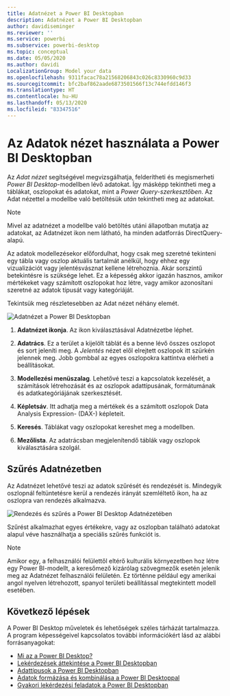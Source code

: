 ```yaml
---
title: Adatnézet a Power BI Desktopban
description: Adatnézet a Power BI Desktopban
author: davidiseminger
ms.reviewer: ''
ms.service: powerbi
ms.subservice: powerbi-desktop
ms.topic: conceptual
ms.date: 05/05/2020
ms.author: davidi
LocalizationGroup: Model your data
ms.openlocfilehash: 9311facac78a21568206843c026c8330960c9d33
ms.sourcegitcommit: bfc2baf862aade6873501566f13c744efdd146f3
ms.translationtype: HT
ms.contentlocale: hu-HU
ms.lasthandoff: 05/13/2020
ms.locfileid: "83347516"
---
```

# <a name="work-with-data-view-in-power-bi-desktop"></a>Az Adatok nézet használata a Power BI Desktopban

Az *Adat nézet* segítségével megvizsgálhatja, felderítheti és megismerheti *Power BI Desktop*-modellben lévő adatokat. Így másképp tekintheti meg a táblákat, oszlopokat és adatokat, mint a *Power Query-szerkesztőben*. Az Adat nézettel a modellbe való betöltésük *után* tekintheti meg az adatokat.

> [!NOTE]
> Mivel az adatnézet a modellbe való betöltés utáni állapotban mutatja az adatokat, az Adatnézet ikon nem látható, ha minden adatforrás DirectQuery-alapú. 

Az adatok modellezésekor előfordulhat, hogy csak meg szeretné tekinteni egy tábla vagy oszlop aktuális tartalmát anélkül, hogy ehhez egy vizualizációt vagy jelentésvásznat kellene létrehoznia. Akár sorszintű betekintésre is szüksége lehet. Ez a képesség akkor igazán hasznos, amikor mértékeket vagy számított oszlopokat hoz létre, vagy amikor azonosítani szeretné az adatok típusát vagy kategóriáját.

Tekintsük meg részletesebben az Adat nézet néhány elemét.

![Adatnézet a Power BI Desktopban](media/desktop-data-view/dataview_fullscreen.png)

1. **Adatnézet ikonja**. Az ikon kiválasztásával Adatnézetbe léphet.

2. **Adatrács**. Ez a terület a kijelölt táblát és a benne lévő összes oszlopot és sort jeleníti meg. A *Jelentés* nézet elől elrejtett oszlopok itt szürkén jelennek meg. Jobb gombbal az egyes oszlopokra kattintva elérheti a beállításokat.

3. **Modellezési menüszalag**. Lehetővé teszi a kapcsolatok kezelését, a számítások létrehozását és az oszlopok adattípusának, formátumának és adatkategóriájának szerkesztését.

4. **Képletsáv**. Itt adhatja meg a mértékek és a számított oszlopok Data Analysis Expression- (DAX-) képleteit.

5. **Keresés**. Táblákat vagy oszlopokat kereshet meg a modellben.

6. **Mezőlista**. Az adatrácsban megjelenítendő táblák vagy oszlopok kiválasztására szolgál.

## <a name="filtering-in-data-view"></a>Szűrés Adatnézetben

Az Adatnézet lehetővé teszi az adatok szűrését és rendezését is. Mindegyik oszlopnál feltüntetésre kerül a rendezés irányát szemléltető ikon, ha az oszlopra van rendezés alkalmazva.

![Rendezés és szűrés a Power BI Desktop Adatnézetében](media/desktop-data-view/dataview_sort-and-filter.png)

Szűrést alkalmazhat egyes értékekre, vagy az oszlopban található adatokat alapul véve használhatja a speciális szűrés funkciót is.

> [!NOTE]
> Amikor egy, a felhasználói felülettől eltérő kulturális környezetben hoz létre egy Power BI-modellt, a keresőmező kizárólag szövegmezők esetén jelenik meg az Adatnézet felhasználói felületén. Ez történne például egy amerikai angol nyelven létrehozott, spanyol területi beállítással megtekintett modell esetében.


## <a name="next-steps"></a>Következő lépések

A Power BI Desktop műveletek és lehetőségek széles tárházát tartalmazza. A program képességeivel kapcsolatos további információkért lásd az alábbi forrásanyagokat:

* [Mi az a Power BI Desktop?](../fundamentals/desktop-what-is-desktop.md)
* [Lekérdezések áttekintése a Power BI Desktopban](../transform-model/desktop-query-overview.md)
* [Adattípusok a Power BI Desktopban](desktop-data-types.md)
* [Adatok formázása és kombinálása a Power BI Desktoppal](desktop-shape-and-combine-data.md)
* [Gyakori lekérdezési feladatok a Power BI Desktopban](../transform-model/desktop-common-query-tasks.md)
